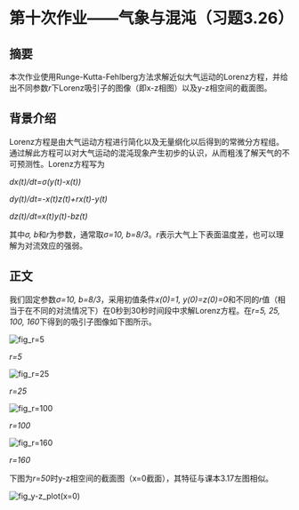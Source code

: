 # 第十次作业——气象与混沌（习题3.26）

## 摘要

本次作业使用Runge-Kutta-Fehlberg方法求解近似大气运动的Lorenz方程，并给出不同参数*r*下Lorenz吸引子的图像（即x-z相图）以及y-z相空间的截面图。

## 背景介绍

Lorenz方程是由大气运动方程进行简化以及无量纲化以后得到的常微分方程组。通过解此方程可以对大气运动的混沌现象产生初步的认识，从而粗浅了解天气的不可预测性。Lorenz方程写为

*dx(t)/dt=σ(y(t)-x(t))*

*dy(t)/dt=-x(t)z(t)+rx(t)-y(t)*

*dz(t)/dt=x(t)y(t)-bz(t)*

其中*σ, b*和*r*为参数，通常取*σ=10, b=8/3*。*r*表示大气上下表面温度差，也可以理解为对流效应的强弱。

## 正文

我们固定参数*σ=10, b=8/3*，采用初值条件*x(0)=1, y(0)=z(0)=0*和不同的*r*值（相当于在不同的对流情况下）在0秒到30秒时间段中求解Lorenz方程。在*r=5, 25, 100, 160*下得到的吸引子图像如下图所示。

![fig_r=5](https://github.com/zhouyx48/Computational_Physics_2012301020048/blob/master/Documents/Courses/Computational_Physics/exercise10--Lorenz_model/fig_x-z_r%3D5.png)

*r=5*

![fig_r=25](https://github.com/zhouyx48/Computational_Physics_2012301020048/blob/master/Documents/Courses/Computational_Physics/exercise10--Lorenz_model/fig_x-z_r%3D25.png)

*r=25*

![fig_r=100](https://github.com/zhouyx48/Computational_Physics_2012301020048/blob/master/Documents/Courses/Computational_Physics/exercise10--Lorenz_model/fig_x-z_r%3D100.png)

*r=100*

![fig_r=160](https://github.com/zhouyx48/Computational_Physics_2012301020048/blob/master/Documents/Courses/Computational_Physics/exercise10--Lorenz_model/fig_x-z_r%3D160.png)

*r=160*

下图为*r=50*时y-z相空间的截面图（x=0截面），其特征与课本3.17左图相似。

![fig_y-z_plot(x=0)](https://github.com/zhouyx48/Computational_Physics_2012301020048/blob/master/Documents/Courses/Computational_Physics/exercise10--Lorenz_model/fig_y-z_plot.png)
